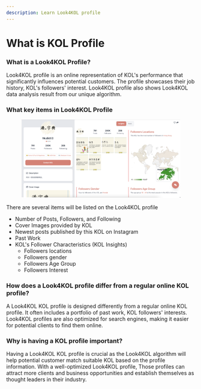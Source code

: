 ```yaml
---
description: Learn Look4KOL profile
---
```


# What is KOL Profile

### What is a Look4KOL Profile?

Look4KOL profile is an online representation of KOL's performance that significantly influences potential customers. The profile showcases their job history, KOL's followers' interest. Look4KOL profile also shows Look4KOL data analysis result from our unique algorithm.



### What key items in Look4KOL Profile

<figure><img src="../../.gitbook/assets/image (1) (1) (1).png" alt="key component inside Look4KOL profile"><figcaption></figcaption></figure>

There are several items will be listed on the Look4KOL profile

* Number of Posts, Followers, and Following
* Cover Images provided by KOL
* Newest posts published by this KOL on Instagram
* Past Work
* KOL's Follower Characteristics (KOL Insights)
  * Followers locations
  * Followers gender
  * Followers Age Group
  * Followers Interest&#x20;

### How does a Look4KOL profile differ from a regular online KOL profile?

A Look4KOL KOL profile is designed differently from a regular online KOL profile. It often includes a portfolio of past work, KOL followers' interests. Look4KOL profiles are also optimized for search engines, making it easier for potential clients to find them online.

### Why is having a KOL profile important?

Having a Look4KOL KOL profile is crucial as the Look4KOL algorithm will help potential customer match suitable KOL based on the profile information. With a well-optimized Look4KOL profile, Those profiles can attract more clients and business opportunities and establish themselves as thought leaders in their industry.

###
